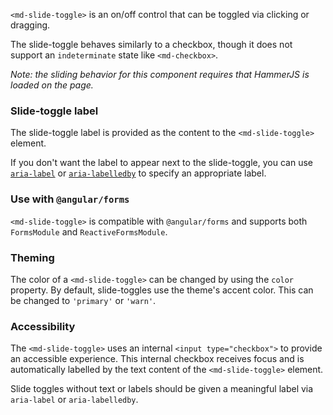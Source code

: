 `<md-slide-toggle>` is an on/off control that can be toggled via clicking or dragging. 

<!-- example(slide-toggle-overview) -->

The slide-toggle behaves similarly to a checkbox, though it does not support an `indeterminate` 
state like `<md-checkbox>`.

_Note: the sliding behavior for this component requires that HammerJS is loaded on the page._

### Slide-toggle label
The slide-toggle label is provided as the content to the `<md-slide-toggle>` element. 

If you don't want the label to appear next to the slide-toggle, you can use 
[`aria-label`](https://www.w3.org/TR/wai-aria/states_and_properties#aria-label) or 
[`aria-labelledby`](https://www.w3.org/TR/wai-aria/states_and_properties#aria-labelledby) to 
specify an appropriate label.

### Use with `@angular/forms`
`<md-slide-toggle>` is compatible with `@angular/forms` and supports both `FormsModule` 
and `ReactiveFormsModule`.

### Theming
The color of a `<md-slide-toggle>` can be changed by using the `color` property. By default, 
slide-toggles use the theme's accent color. This can be changed to `'primary'` or `'warn'`.  

### Accessibility
The `<md-slide-toggle>` uses an internal `<input type="checkbox">` to provide an accessible
experience. This internal checkbox receives focus and is automatically labelled by the text content
of the `<md-slide-toggle>` element.

Slide toggles without text or labels should be given a meaningful label via `aria-label` or
`aria-labelledby`.
